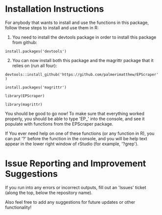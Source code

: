 # Installation Instructions

For anybody that wants to install and use the functions in this package, follow these steps to install and use them in R:

1. You need to install the devtools package in order to install this package from github:

`install.packages('devtools')`

2. You can now install both this package and the magrittr package that it relies on (run all four):

`devtools::install_github('https://github.com/palmerimatthew/EPScraper')`

`install.packages('magrittr')`

`library(EPScraper)`

`library(magrittr)`

You should be good to go now! To make sure that everything worked properly, you should be able to type 'EP_' into the console, and see it populate with functions from the EPScraper package.

If You ever need help on one of these functions (or any function in R), you can put '?' before the function in the console, and you will be help text appear in the lower right window of rStudio (for example, '?grep').


# Issue Reporting and Improvement Suggestions

If you run into any errors or incorrect outputs, fill out an 'Issues' ticket (along the top, below the repository name).

Also feel free to add any suggestions for future updates or other functionality!
